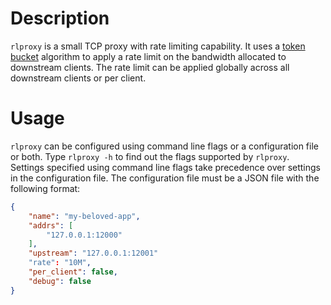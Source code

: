 # Description #

`rlproxy` is a small TCP proxy with rate limiting capability. It uses
a [token bucket](https://en.wikipedia.org/wiki/Token_bucket) algorithm
to apply a rate limit on the bandwidth allocated to downstream
clients. The rate limit can be applied globally across all downstream
clients or per client.

# Usage #

`rlproxy` can be configured using command line flags or a
configuration file or both. Type `rlproxy -h` to find out the flags
supported by `rlproxy`. Settings specified using command line flags
take precedence over settings in the configuration file. The
configuration file must be a JSON file with the following format:

``` json
{
    "name": "my-beloved-app",
    "addrs": [
        "127.0.0.1:12000"
    ],
    "upstream": "127.0.0.1:12001"
    "rate": "10M",
    "per_client": false,
    "debug": false
}
```
